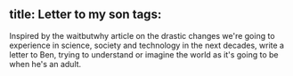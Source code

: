 title: Letter to my son
tags:
---
Inspired by the waitbutwhy article on the drastic changes we're going to
experience in science, society and technology in the next decades, write
a letter to Ben, trying to understand or imagine the world as it's going
to be when he's an adult.
